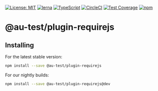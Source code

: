 [![License: MIT](https://img.shields.io/badge/License-MIT-yellow.svg)](https://opensource.org/licenses/MIT)
[![lerna](https://img.shields.io/badge/maintained%20with-lerna-cc00ff.svg)](https://lernajs.io/)
[![TypeScript](https://img.shields.io/badge/%3C%2F%3E-TypeScript-%230074c1.svg)](http://www.typescriptlang.org/)
[![CircleCI](https://circleci.com/gh/aurelia/aurelia.svg?style=shield)](https://circleci.com/gh/aurelia/aurelia)
[![Test Coverage](https://api.codeclimate.com/v1/badges/5ac0e13689735698073a/test_coverage)](https://codeclimate.com/github/aurelia/aurelia/test_coverage)
[![npm](https://img.shields.io/npm/v/@au-test/plugin-requirejs.svg?maxAge=3600)](https://www.npmjs.com/package/@au-test/plugin-requirejs)
# @au-test/plugin-requirejs

## Installing

For the latest stable version:

```bash
npm install --save @au-test/plugin-requirejs
```

For our nightly builds:

```bash
npm install --save @au-test/plugin-requirejs@dev
```
